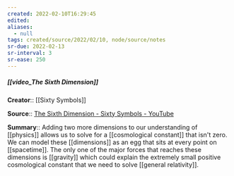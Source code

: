 ```yaml
---
created: 2022-02-10T16:29:45 
edited: 
aliases:
  - null
tags: created/source/2022/02/10, node/source/notes
sr-due: 2022-02-13
sr-interval: 3
sr-ease: 250
---
```


##### [[video_The Sixth Dimension]]
**Creator**:: [[Sixty Symbols]]
 
**Source**:: [The Sixth Dimension - Sixty Symbols - YouTube](https://www.youtube.com/watch?v=O4eXU8VHM2g)

**Summary**:: Adding two more dimensions to our understanding of [[physics]] allows us to solve for a [[cosmological constant]] that isn't zero. We can model these [[dimensions]] as an egg that sits at every point on [[spacetime]]. The only one of the major forces that reaches these dimensions is [[gravity]] which could explain the extremely small positive cosmological constant that we need to solve [[general relativity]].
